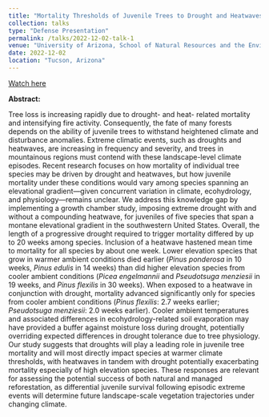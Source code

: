 ```yaml
---
title: "Mortality Thresholds of Juvenile Trees to Drought and Heatwaves: Implications for Forest Regeneration across a Landscape Gradient"
collection: talks
type: "Defense Presentation"
permalink: /talks/2022-12-02-talk-1
venue: "University of Arizona, School of Natural Resources and the Environment"
date: 2022-12-02
location: "Tucson, Arizona"
---
```


[Watch here](http://exampleurl.com)

**Abstract:**

Tree loss is increasing rapidly due to drought- and heat- related mortality and intensifying fire activity. Consequently, the fate of many forests depends on the ability of juvenile trees to withstand heightened climate and disturbance anomalies. Extreme climatic events, such as droughts and heatwaves, are increasing in frequency and severity, and trees in mountainous regions must contend with these landscape-level climate episodes. Recent research focuses on how mortality of individual tree species may be driven by drought and heatwaves, but how juvenile mortality under these conditions would vary among species spanning an elevational gradient—given concurrent variation in climate, ecohydrology, and physiology—remains unclear. We address this knowledge gap by implementing a growth chamber study, imposing extreme drought with and without a compounding heatwave, for juveniles of five species that span a montane elevational gradient in the southwestern United States. Overall, the length of a progressive drought required to trigger mortality differed by up to 20 weeks among species. Inclusion of a heatwave hastened mean time to mortality for all species by about one week. Lower elevation species that grow in warmer ambient conditions died earlier (*Pinus ponderosa* in 10 weeks, *Pinus edulis* in 14 weeks) than did higher elevation species from cooler ambient conditions (*Picea engelmannii* and *Pseudotsuga menziesii* in 19 weeks, and *Pinus flexilis* in 30 weeks). When exposed to a heatwave in conjunction with drought, mortality advanced significantly only for species from cooler ambient conditions (*Pinus flexilis*: 2.7 weeks earlier; *Pseudotsuga menziesii*: 2.0 weeks earlier). Cooler ambient temperatures and associated differences in ecohydrology-related soil evaporation may have provided a buffer against moisture loss during drought, potentially overriding expected differences in drought tolerance due to tree physiology. Our study suggests that droughts will play a leading role in juvenile tree mortality and will most directly impact species at warmer climate thresholds, with heatwaves in tandem with drought potentially exacerbating mortality especially of high elevation species. These responses are relevant for assessing the potential success of both natural and managed reforestation, as differential juvenile survival following episodic extreme events will determine future landscape-scale vegetation trajectories under changing climate.
